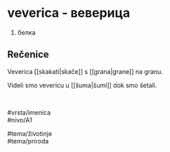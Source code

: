 # veverica - веверица

1. белка

## Rečenice

Veverica [[skakati|skače]] s [[grana|grane]] na granu.

Videli smo vevericu u [[šuma|šumi]] dok smo šetali.

<br>

#vrsta/imenica  
#nivo/A1  

#tema/životinje  
#tema/priroda  
